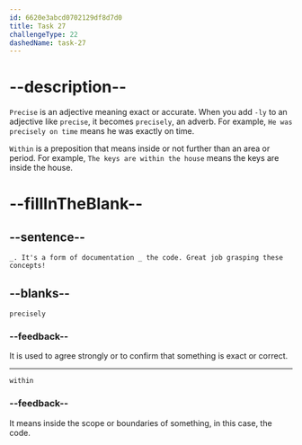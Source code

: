 ```yaml
---
id: 6620e3abcd0702129df8d7d0
title: Task 27
challengeType: 22
dashedName: task-27
---
```


<!--
AUDIO REFERENCE:
Sarah: Precisely. It's a form of documentation within the code. Great job grasping these concepts!
-->

# --description--

`Precise` is an adjective meaning exact or accurate. When you add `-ly` to an adjective like `precise`, it becomes `precisely`, an adverb. For example, `He was precisely on time` means he was exactly on time.

`Within` is a preposition that means inside or not further than an area or period. For example, `The keys are within the house` means the keys are inside the house.

# --fillInTheBlank--

## --sentence--

`_. It's a form of documentation _ the code. Great job grasping these concepts!`

## --blanks--

`precisely`

### --feedback--

It is used to agree strongly or to confirm that something is exact or correct.

---

`within`

### --feedback--

It means inside the scope or boundaries of something, in this case, the code.
